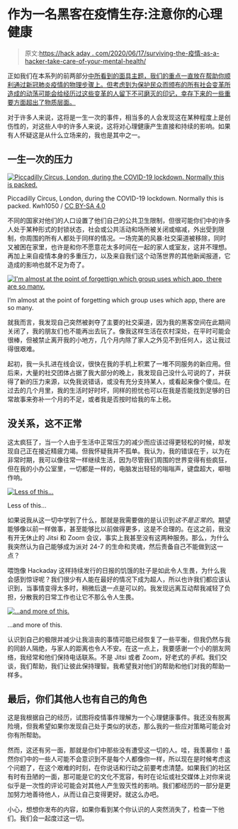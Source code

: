 # 作为一名黑客在疫情生存:注意你的心理健康

> 原文:[https://hack aday . com/2020/06/17/surviving-the-疫情-as-a-hacker-take-care-of-your-mental-health/](https://hackaday.com/2020/06/17/surviving-the-pandemic-as-a-hacker-take-care-of-your-mental-health/)

正如我们在本系列的前两部分[中所看到的面具主题，我们的重点一直放在帮助你顺利通过新冠肺炎疫情的物理步骤上。但考虑到为保护民众而颁布的所有社会变革所造成的动荡可能会给经历过这些变革的人留下不可磨灭的印记，幸存下来的一些重要方面超出了物质层面。](https://hackaday.com/series_of_posts/surviving-the-pandemic-as-a-hacker/)

对于许多人来说，这将是一生一次的事件，相当多的人会发现这在某种程度上是创伤性的，对这些人中的许多人来说，这将对心理健康产生直接和持续的影响。如果有人怀疑这是从什么立场来的，我也是其中之一。

## 一生一次的压力

[![Piccadilly Circus, London, during the COVID-19 lockdown. Normally this is packed.](../Images/fb1e8c9cac0b5d75ed68a2ffa3e431b1.png)](https://hackaday.com/wp-content/uploads/2020/05/1280px-Piccadilly_Circus_during_London_COVID-19_lockdown.jpg)

Piccadilly Circus, London, during the COVID-19 lockdown. Normally this is packed. Kwh1050 / [CC BY-SA 4.0](https://commons.wikimedia.org/wiki/File:Piccadilly_Circus_during_London_COVID-19_lockdown.jpg)

不同的国家对他们的人口设置了他们自己的公共卫生限制，但很可能你们中的许多人处于某种形式的封锁状态，社会或公共活动和场所被关闭或缩减，外出受到限制，你周围的所有人都处于同样的情况。一场完美的风暴:社交渠道被移除，同时又被困在家里，也许是和你不愿意花太多时间在一起的家人或室友，这并不理想。再加上来自疫情本身的多重压力，以及来自我们这个动荡世界的其他新闻报道，它造成的影响也就不足为奇了。

[![I'm almost at the point of forgettign which group uses which app, there are so many.](../Images/ed1139035ecf1afe7cc0cfbf5b57b761.png)](https://hackaday.com/wp-content/uploads/2020/05/conferencing-tools.jpg)

I’m almost at the point of forgetting which group uses which app, there are so many.

就我而言，我发现自己突然被剥夺了主要的社交渠道，因为我的黑客空间在此期间关闭了，我的朋友们也不能再出去玩了。像我这样生活在农村深处，在平时可能会很棒，但被禁止离开我的小地方，几个月内除了家人之外见不到任何人，这让我过得很艰难。

起初，我一头扎进在线会议，很快在我的手机上积累了一堆不同服务的新应用。但后来，大量的社交团体占据了我大部分的晚上，我发现自己没什么可说的了，并获得了新的压力来源，以免我说错话，或没有充分支持某人，或看起来像个傻瓜。在过去的几个月里，我的生活时好时坏，同样的担忧也可以在我是否能找到足够的日常故事来弥补一个月的不足，或者我是否按时给我的车上税。

## 没关系，这不正常

这太疯狂了，当一个人由于生活中正常压力的减少而应该过得更轻松的时候，却发现自己正在接近精疲力竭。但我怀疑我并不孤单。我认为，我的错误在于，以为在非常时期，我可以像往常一样继续生活，因为尽管我们周围的世界变得有些疯狂，但在我的小办公室里，一切都是一样的，电脑发出轻轻的嗡嗡声，键盘超大，噼啪作响。

[![Less of this...](../Images/b31127cff24fa2c0d3d008fd10f3a780.png)](https://hackaday.com/wp-content/uploads/2020/05/dark-cloud.jpg)

Less of this…

如果说我从这一切中学到了什么，那就是我需要做的是认识到*这不是正常的*。期望能够像以前一样做事，甚至能够比以前做得更多，这是不合理的。在这之前，我没有开无休止的 Jitsi 和 Zoom 会议，事实上我甚至没有这两种服务。那么，为什么我突然认为自己能够成为派对 24-7 的生命和灵魂，然后责备自己不能做到这一点？

喂饱像 Hackaday 这样持续发行的日报的饥饿的肚子是如此令人生畏，为什么我会感到惊讶呢？我们很少有人能在最好的情况下成为超人，所以也许我们都应该认识到，当事情变得太多时，稍微后退一点是可以的。我发现远离互动帮我减轻了负担，分散我的日常工作也让它不那么令人生畏。

[![...and more of this.](../Images/2533655ea7d8d53916c645f654adc3e1.png)](https://hackaday.com/wp-content/uploads/2020/05/fluffy-cloud.jpg)

…and more of this.

认识到自己的极限并减少让我沮丧的事情可能已经恢复了一些平衡，但我仍然与我的同龄人隔绝，与家人的距离也令人不安。在这一点上，我要感谢一个小的朋友网络，我经常和他们保持电话联系。不是 Jitsi 或者 Zoom，好老式的*手机*。我们交谈，我们帮助，我们让彼此保持理智。我希望我对他们的帮助和他们对我的帮助一样多。

## 最后，你们其他人也有自己的角色

这是我根据自己的经历，试图将疫情事件理解为一个心理健康事件。我还没有脱离险境，但我希望如果你发现自己处于类似的状态，那么我的一些应对策略可能会对你有所帮助。

然而，这还有另一面，那就是你们中那些没有遭受这一切的人。哇，我羡慕你！虽然你们中的一些人可能不会意识到不是每个人都像你一样，所以现在是时候考虑这个问题了，在这个艰难的时刻，在你说话和行动之前要考虑清楚。如果我们的社区有时有丑陋的一面，那可能是它的文化不宽容，有时在论坛或社交媒体上对你来说似乎是一次性的评论可能会对其他人产生毁灭性的影响。我们都经历的一部分是更加努力地善待他人，从而让自己变得更好。就这么办吧。

小心，想想你发布的内容，如果你看到某个你认识的人突然消失了，检查一下他们。我们会一起度过这一切。
